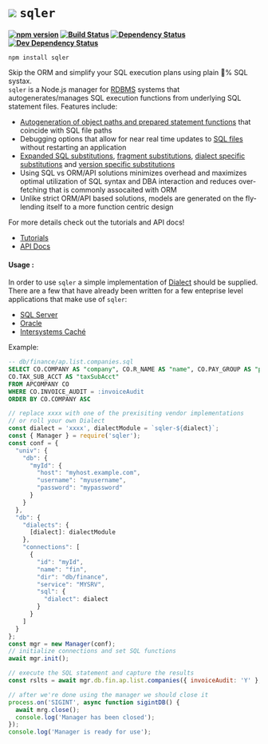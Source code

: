 <b class="jsdocp-remove-me">

# ![](https://raw.githubusercontent.com/ugate/sqler/master/jsdocp/static/favicon-32x32.png) `sqler`

[![npm version](https://badgen.net/npm/v/sqler?color=orange&icon=npm)](https://www.npmjs.com/package/sqler)
[![Build Status](https://badgen.net/travis/ugate/sqler?icon=travis)](https://travis-ci.com/ugate/sqler)
[![Dependency Status](https://badgen.net/david/dep/ugate/sqler)](https://david-dm.org/ugate/sqler)
[![Dev Dependency Status](https://badgen.net/david/dev/ugate/sqler)](https://david-dm.org/ugate/sqler?type=dev)

</b>

`npm install sqler`

Skip the ORM and simplify your SQL execution plans using plain 💯% SQL systax.<br/>
`sqler` is a Node.js manager for [RDBMS](https://en.wikipedia.org/wiki/Relational_database) systems that autogenerates/manages SQL execution functions from underlying SQL statement files. Features include:

- [Autogeneration of object paths and prepared statement functions](https://ugate.github.io/sqler/tutorial-1-manual.html) that coincide with SQL file paths
- Debugging options that allow for near real time updates to [SQL files](https://ugate.github.io/sqler/tutorial-1-manual.html#sqlf) without restarting an application
- [Expanded SQL substitutions](https://ugate.github.io/sqler/tutorial-1-manual.html#es), [fragment substitutions](https://ugate.github.io/sqler/tutorial-1-manual.html#fs), [dialect specific substitutions](https://ugate.github.io/sqler/tutorial-1-manual.html#ds) and [version specific substitutions](https://ugate.github.io/sqler/tutorial-1-manual.html#vs)
- Using SQL vs ORM/API solutions minimizes overhead and maximizes optimal utilization of SQL syntax and DBA interaction and reduces over-fetching that is commonly assocaited with ORM
- Unlike strict ORM/API based solutions, models are generated on the fly- lending itself to a more function centric design

For more details check out the tutorials and API docs!

- [Tutorials](https://ugate.github.io/sqler/tutorial-1-manual.html)
- [API Docs](https://ugate.github.io/sqler/module-sqler-Manager.html)

#### Usage <sub id="usage"></sub>:
In order to use `sqler` a simple implementation of [Dialect](https://ugate.github.io/sqler/Dialect.html) should be supplied. There are a few that have already been written for a few enteprise level applications that make use of `sqler`<sub id="dialects"></sub>:

- [SQL Server](https://github.com/ugate/sqler-mssql)
- [Oracle](https://github.com/ugate/sqler-oracle)
- [Intersystems Caché](https://github.com/ugate/sqler-icache)

Example<sub id="example"></sub>:
```sql
-- db/finance/ap.list.companies.sql
SELECT CO.COMPANY AS "company", CO.R_NAME AS "name", CO.PAY_GROUP AS "payGroup", CO.TAX_ACCOUNT AS "taxAccount", CO.TAX_ACCT_UNIT AS "taxAcctUnit",
CO.TAX_SUB_ACCT AS "taxSubAcct"
FROM APCOMPANY CO
WHERE CO.INVOICE_AUDIT = :invoiceAudit
ORDER BY CO.COMPANY ASC
```

```js
// replace xxxx with one of the prexisiting vendor implementations
// or roll your own Dialect
const dialect = 'xxxx', dialectModule = `sqler-${dialect}`;
const { Manager } = require('sqler');
const conf = {
  "univ": {
    "db": {
      "myId": {
        "host": "myhost.example.com",
        "username": "myusername",
        "password": "mypassword"
      }
    }
  },
  "db": {
    "dialects": {
      [dialect]: dialectModule
    },
    "connections": [
      {
        "id": "myId",
        "name": "fin",
        "dir": "db/finance",
        "service": "MYSRV",
        "sql": {
          "dialect": dialect
        }
      }
    ]
  }
};
const mgr = new Manager(conf);
// initialize connections and set SQL functions
await mgr.init();

// execute the SQL statement and capture the results
const rslts = await mgr.db.fin.ap.list.companies({ invoiceAudit: 'Y' }, 'en-US');

// after we're done using the manager we should close it
process.on('SIGINT', async function sigintDB() {
  await mrg.close();
  console.log('Manager has been closed');
});
console.log('Manager is ready for use');
```